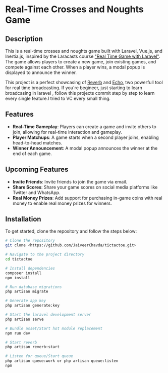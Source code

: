 # Real-Time Crosses and Noughts Game

## Description

This is a real-time crosses and noughts game built with Laravel, Vue.js, and Inertia.js, inspired by the Laracasts course ["Real Time Game with Laravel"](https://laracasts.com/series/real-time-games-with-laravel).  The game allows players to create a new game, join existing games, and compete against each other. When a player wins, a modal popup is displayed to announce the winner. 

This project is a perfect showcasing of [Reverb](https://reverb.laravel.com/) and [Echo](https://github.com/laravel/echo), two powerfull tool for real time broadcasting. 
If you're begineer, just starting to learn broadcasing in laravel , follow this projects commit step by step to learn every single feature.I tried to VC every small thing.

## Features

- **Real-Time Gameplay**: Players can create a game and invite others to join, allowing for real-time interaction and gameplay.
- **Player Matchups**: A game starts when a second player joins, enabling head-to-head matches.
- **Winner Announcement**: A modal popup announces the winner at the end of each game.

## Upcoming Features

- **Invite Friends**: Invite friends to join the game via email.
- **Share Scores**: Share your game scores on social media platforms like Twitter and WhatsApp.
- **Real Money Prizes**: Add support for purchasing in-game coins with real money to enable real money prizes for winners.

## Installation

To get started, clone the repository and follow the steps below:

```bash
# Clone the repository
git clone <https://github.com/JaiveerChavda/tictactoe.git>

# Navigate to the project directory
cd tictactoe

# Install dependencies
composer install
npm install

# Run database migrations
php artisan migrate

# Generate app key
php artisan generate:key

# Start the laravel development server
php artisan serve

# Bundle asset/Start hot module replacement 
npm run dev

# Start reverb
php artisan reverb:start

# Listen for queue/Start queue
php artisan queue:work or php artisan queue:listen
npm
